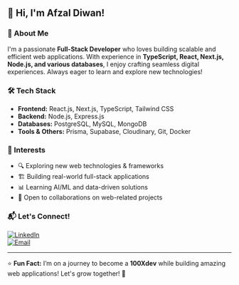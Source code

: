 ## 👋 Hi, I'm Afzal Diwan!

### 🚀 About Me
I'm a passionate **Full-Stack Developer** who loves building scalable and efficient web applications. With experience in **TypeScript, React, Next.js, Node.js, and various databases**, I enjoy crafting seamless digital experiences. Always eager to learn and explore new technologies!

### 🛠 Tech Stack

- **Frontend:** React.js, Next.js, TypeScript, Tailwind CSS
- **Backend:** Node.js, Express.js
- **Databases:** PostgreSQL, MySQL, MongoDB
- **Tools & Others:** Prisma, Supabase, Cloudinary, Git, Docker

### 👀 Interests
- 🔍 Exploring new web technologies & frameworks
- 🏗 Building real-world full-stack applications
- 📊 Learning AI/ML and data-driven solutions
- 🤝 Open to collaborations on web-related projects

### 📬 Let's Connect!
[![LinkedIn](https://img.shields.io/badge/LinkedIn-blue?style=for-the-badge&logo=linkedin)](https://www.linkedin.com/in/afzaldiwan/)  
[![Email](https://img.shields.io/badge/Gmail-red?style=for-the-badge&logo=gmail)](mailto:afzalhusen3@gmail.com)

---

⭐ **Fun Fact:** I’m on a journey to become a **100Xdev** while building amazing web applications! Let's grow together! 🚀

